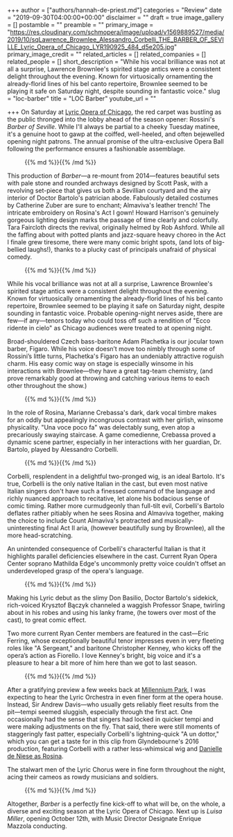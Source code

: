 +++
author = ["authors/hannah-de-priest.md"]
categories = "Review"
date = "2019-09-30T04:00:00+00:00"
disclaimer = ""
draft = true
image_gallery = []
postamble = ""
preamble = ""
primary_image = "https://res.cloudinary.com/schmopera/image/upload/v1569889527/media/2019/10/sqLawrence_Brownlee_Alessandro_Corbelli_THE_BARBER_OF_SEVILLE_Lyric_Opera_of_Chicago_LYR190925_484_d5e205.jpg"
primary_image_credit = ""
related_articles = []
related_companies = []
related_people = []
short_description = "While his vocal brilliance was not at all a surprise, Lawrence Brownlee's spirited stage antics were a consistent delight throughout the evening. Known for virtuosically ornamenting the already-florid lines of his bel canto repertoire, Brownlee seemed to be playing it safe on Saturday night, despite sounding in fantastic voice."
slug = "loc-barber"
title = "LOC Barber"
youtube_url = ""

+++
On Saturday at [Lyric Opera of Chicago](/scene/companies/lyric-opera-of-chicago/), the red carpet was bustling as the public thronged into the lobby ahead of the season opener: Rossini's _Barber of Seville_. While I'll always be partial to a cheeky Tuesday matinee, it's a genuine hoot to gawp at the coiffed, well-heeled, and often bejewelled opening night patrons. The annual promise of the ultra-exclusive Opera Ball following the performance ensures a fashionable assemblage.

<figure data-type="image">{{% md %}}{{% /md %}}

<figcaption></figcaption>

</figure>

This production of _Barber_—a re-mount from 2014—features beautiful sets with pale stone and rounded archways designed by Scott Pask, with a revolving set-piece that gives us both a Sevillian courtyard and the airy interior of Doctor Bartolo's patrician abode. Fabulously detailed costumes by Catherine Zuber are sure to enchant; Almaviva's leather trench! The intricate embroidery on Rosina's Act I gown! Howard Harrison's genuinely gorgeous lighting design marks the passage of time clearly and colorfully. Tara Faircloth directs the revival, originally helmed by Rob Ashford. While all the faffing about with potted plants and jazz-square heavy choreo in the Act I finale grew tiresome, there were many comic bright spots, (and lots of big-bellied laughs!), thanks to a plucky cast of principals unafraid of physical comedy.

<figure data-type="image">{{% md %}}{{% /md %}}

<figcaption></figcaption>

</figure>

While his vocal brilliance was not at all a surprise, Lawrence Brownlee's spirited stage antics were a consistent delight throughout the evening. Known for virtuosically ornamenting the already-florid lines of his bel canto repertoire, Brownlee seemed to be playing it safe on Saturday night, despite sounding in fantastic voice. Probable opening-night nerves aside, there are few—if any—tenors today who could toss off such a rendition of "Ecco ridente in cielo" as Chicago audiences were treated to at opening night.

Broad-shouldered Czech bass-baritone Adam Plachetka is our jocular town barber, Figaro. While his voice doesn’t move too nimbly through some of Rossini’s little turns, Plachetka's Figaro has an undeniably attractive roguish charm. His easy comic way on stage is especially winsome in his interactions with Brownlee—they have a great tag-team chemistry, (and prove remarkably good at throwing and catching various items to each other throughout the show.)

<figure data-type="image">{{% md %}}{{% /md %}}

<figcaption></figcaption>

</figure>

In the role of Rosina, Marianne Crebassa's dark, dark vocal timbre makes for an oddly but appealingly incongruous contrast with her girlish, winsome physicality. "Una voce poco fa" was delectably sung, even atop a precariously swaying staircase. A game comedienne, Crebassa proved a dynamic scene partner, especially in her interactions with her guardian, Dr. Bartolo, played by Alessandro Corbelli.

<figure data-type="image">{{% md %}}{{% /md %}}

<figcaption></figcaption>

</figure>

Corbelli, resplendent in a delightful two-pronged wig, is an ideal Bartolo. It's true, Corbelli is the only native Italian in the cast, but even most native Italian singers don't have such a finessed command of the language and richly nuanced approach to recitative, let alone his bodacious sense of comic timing. Rather more curmudgeonly than full-tilt evil, Corbelli's Bartolo deflates rather pitiably when he sees Rosina and Almaviva together, making the choice to include Count Almaviva's protracted and musically-uninteresting final Act II aria, (however beautifully sung by Brownlee), all the more head-scratching.

An unintended consequence of Corbelli's characterful Italian is that it highlights parallel deficiencies elsewhere in the cast. Current Ryan Opera Center soprano Mathilda Edge's uncommonly pretty voice couldn't offset an underdeveloped grasp of the opera's language.

<figure data-type="image">{{% md %}}{{% /md %}}

<figcaption></figcaption>

</figure>

Making his Lyric debut as the slimy Don Basilio, Doctor Bartolo's sidekick, rich-voiced Krysztof Bączyk channeled a waggish Professor Snape, twirling about in his robes and using his lanky frame, (he towers over most of the cast), to great comic effect.

Two more current Ryan Center members are featured in the cast—Eric Ferring, whose exceptionally beautiful tenor impresses even in very fleeting roles like "A Sergeant," and baritone Christopher Kenney, who kicks off the opera’s action as Fiorello. I love Kenney's bright, big voice and it's a pleasure to hear a bit more of him here than we got to last season.

<figure data-type="image">{{% md %}}{{% /md %}}

<figcaption></figcaption>

</figure>

After a gratifying preview a few weeks back at [Millennium Park](/stars-of-the-lyric/), I was expecting to hear the Lyric Orchestra in even finer form at the opera house. Instead, Sir Andrew Davis—who usually gets reliably fleet results from the pit—tempi seemed sluggish, especially through the first act. One occasionally had the sense that singers had locked in quicker tempi and were making adjustments on the fly. That said, there were still moments of staggeringly fast patter, especially Corbelli's lightning-quick "A un dottor," which you can get a taste for in this clip from Glyndebourne's 2016 production, featuring Corbelli with a rather less-whimsical wig and [Danielle de Niese as Rosina](https://www.youtube.com/watch?v=KnZ8-twwS8c).

The stalwart men of the Lyric Chorus were in fine form throughout the night, acing their cameos as rowdy musicians and soldiers.

<figure data-type="image">{{% md %}}{{% /md %}}

<figcaption></figcaption>

</figure>

Altogether, _Barber_ is a perfectly fine kick-off to what will be, on the whole, a diverse and exciting season at the Lyric Opera of Chicago. Next up is _Luisa Miller_, opening October 12th, with Music Director Designate Enrique Mazzola conducting.